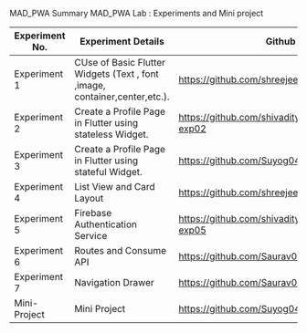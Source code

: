 MAD_PWA Summary
MAD_PWA Lab : Experiments and Mini project

| Experiment No.  | Experiment Details | Github Url |
| -------------   | ------------- | ------------- |
| Experiment 1    | CUse of Basic Flutter Widgets (Text , font ,image, container,center,etc.). | https://github.com/shreejeet25/mad_exp01 |
| Experiment 2    | Create a Profile Page in Flutter using stateless Widget. | https://github.com/shivadityabaghel/madpwa-exp02 |
| Experiment 3    | Create a Profile Page in Flutter using stateful Widget. | https://github.com/Suyog045/madexp_3 |
| Experiment 4    | List View and Card Layout | https://github.com/shreejeet25/mad_exp04 |
| Experiment 5    | Firebase Authentication Service  | https://github.com/shivadityabaghel/madpwa-exp05 |
| Experiment 6    | Routes and Consume API | https://github.com/Saurav072/mad_exp06 |
| Experiment 7    | Navigation Drawer | https://github.com/Saurav072/mad_exp07.git |
| Mini-Project    | Mini Project | https://github.com/Suyog045/flutter_firebase_todo |

